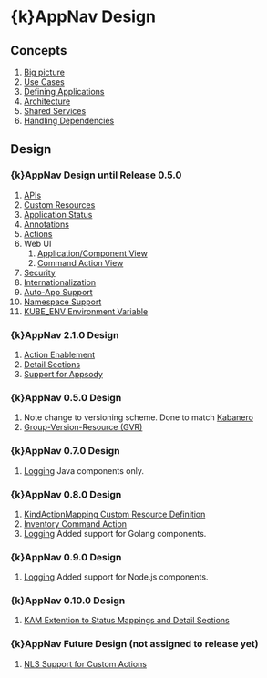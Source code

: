 # {k}AppNav Design

## Concepts 


1. [Big picture](https://github.com/kappnav/design/blob/master/a.overview.md)
1. [Use Cases](https://github.com/kappnav/design/blob/master/use-cases.md)
1. [Defining Applications](https://github.com/kappnav/design/blob/master/defining-apps.md)
1. [Architecture](https://github.com/kappnav/design/blob/master/architecture.md)
1. [Shared Services](https://github.com/kappnav/design/blob/master/shared-services.md)
1. [Handling Dependencies](https://github.com/kappnav/design/blob/master/dependencies.md)

## Design

### {k}AppNav Design until Release 0.5.0 

1. [APIs](https://github.com/kappnav/design/blob/master/APIs.md)
1. [Custom Resources](https://github.com/kappnav/design/blob/master/custom-resources.md)
1. [Application Status](https://github.com/kappnav/design/blob/master/status-determination.md)
1. [Annotations](https://github.com/kappnav/design/blob/master/annotations.md)
1. [Actions](https://github.com/kappnav/design/blob/master/actions-config-maps.md)
1. Web UI
   1. [Application/Component View](https://github.com/kappnav/design/blob/master/UI-layout.md)
   1. [Command Action View](https://github.com/kappnav/design/blob/master/command-action-ui.md)
1. [Security](https://github.com/kappnav/design/blob/master/security.md)
1. [Internationalization](https://github.com/kappnav/design/blob/master/NLS.md)
1. [Auto-App Support](https://github.com/kappnav/design/blob/master/auto-app-lifecycle.md)
1. [Namespace Support](https://github.com/kappnav/design/blob/master/namespaces.md)
1. [KUBE_ENV Environment Variable](https://github.com/kappnav/design/blob/master/kubeEnv-Env-var.md)


### {k}AppNav 2.1.0 Design

1. [Action Enablement](https://github.com/kappnav/design/blob/master/action-enablement.md)
1. [Detail Sections](https://github.com/kappnav/design/blob/master/ui-detail-sections.md)
1. [Support for Appsody](https://github.com/kappnav/design/blob/master/appsody.md)

### {k}AppNav 0.5.0 Design

1. Note change to versioning scheme. Done to match [Kabanero](https://kabanero.io/)
1. [Group-Version-Resource (GVR)](https://github.com/kappnav/design/blob/master/groups-and-versions.md)

### {k}AppNav 0.7.0 Design

1. [Logging](https://github.com/kappnav/design/blob/master/logging.md) Java components only.

### {k}AppNav 0.8.0 Design

1. [KindActionMapping Custom Resource Definition](https://github.com/kappnav/design/blob/master/kind-action-mapping.md)
1. [Inventory Command Action](https://github.com/kappnav/design/blob/master/inventory.md)
1. [Logging](https://github.com/kappnav/design/blob/master/logging.md) Added support for Golang components.

### {k}AppNav 0.9.0 Design

1. [Logging](https://github.com/kappnav/design/blob/master/logging.md) Added support for Node.js components.

### {k}AppNav 0.10.0 Design
1. [KAM Extention to Status Mappings and Detail Sections](https://github.com/kappnav/design/blob/master/KAM-StatusMappings-DetailSections.md)

### {k}AppNav Future Design (not assigned to release yet)

1. [NLS Support for Custom Actions](https://github.com/kappnav/design/blob/master/user-actions-nls.md)
